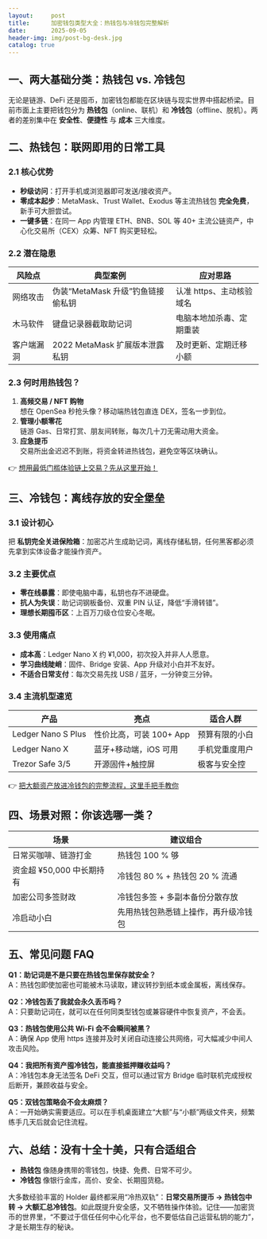 ```yaml
---
layout:     post
title:      加密钱包类型大全：热钱包与冷钱包完整解析
date:       2025-09-05
header-img: img/post-bg-desk.jpg
catalog: true
---
```


## 一、两大基础分类：热钱包 vs. 冷钱包  
无论是链游、DeFi 还是囤币，加密钱包都能在区块链与现实世界中搭起桥梁。目前市面上主要把钱包分为 **热钱包**（online、联机）和 **冷钱包**（offline、脱机）。两者的差别集中在 **安全性**、**便捷性** 与 **成本** 三大维度。

## 二、热钱包：联网即用的日常工具  

### 2.1 核心优势  
- **秒级访问**：打开手机或浏览器即可发送/接收资产。  
- **零成本起步**：MetaMask、Trust Wallet、Exodus 等主流热钱包 **完全免费**，新手可大胆尝试。  
- **一键多链**：在同一 App 内管理 ETH、BNB、SOL 等 40+ 主流公链资产，中心化交易所（CEX）众筹、NFT 购买更轻松。

### 2.2 潜在隐患  
| 风险点 | 典型案例 | 应对思路 |
| --- | --- | --- |
| 网络攻击 | 伪装“MetaMask 升级”钓鱼链接偷私钥 | 认准 https、主动核验域名 |
| 木马软件 | 键盘记录器截取助记词 | 电脑本地加杀毒、定期重装 |
| 客户端漏洞 | 2022 MetaMask 扩展版本泄露私钥 | 及时更新、定期迁移小额 |

### 2.3 何时用热钱包？  

1. **高频交易 / NFT 购物**  
   想在 OpenSea 秒抢头像？移动端热钱包直连 DEX，签名一步到位。  
2. **管理小额零花**  
   链游 Gas、日常打赏、朋友间转账，每次几十刀无需动用大资金。  
3. **应急提币**  
   交易所出金迟迟不到账，将资金转进热钱包，避免空等区块确认。

👉 [想用最低门槛体验链上交易？先从这里开始！](https://okxdog.com/)

## 三、冷钱包：离线存放的安全堡垒  

### 3.1 设计初心  
把 **私钥完全关进保险箱**：加密芯片生成助记词，离线存储私钥，任何黑客都必须先拿到实体设备才能操作资产。

### 3.2 主要优点  
- **零在线暴露**：即使电脑中毒，私钥也存不进硬盘。  
- **抗人为失误**：助记词钢板备份、双重 PIN 认证，降低“手滑转错”。  
- **理想长期囤币区**：上百万刀级仓位安心冬眠。

### 3.3 使用痛点  
- **成本高**：Ledger Nano X 约 ¥1,000，初次投入并非人人愿意。  
- **学习曲线陡峭**：固件、Bridge 安装、App 升级对小白并不友好。  
- **不适合日常支付**：每次交易先找 USB / 蓝牙，一分钟变三分钟。

### 3.4 主流机型速览  
| 产品 | 亮点 | 适合人群 |
| --- | --- | --- |
| Ledger Nano S Plus | 性价比高，可装 100+ App | 预算有限的小白 |
| Ledger Nano X | 蓝牙+移动端，iOS 可用 | 手机党重度用户 |
| Trezor Safe 3/5 | 开源固件+触控屏 | 极客与安全控 |

👉 [把大额资产放进冷钱包的完整流程，这里手把手教你](https://okxdog.com/)

## 四、场景对照：你该选哪一类？

| 场景 | 建议组合 |
| --- | --- |
| 日常买咖啡、链游打金 | 热钱包 100 % 够 |
| 资金超 ¥50,000 中长期持有 | 冷钱包 80 % + 热钱包 20 % 流通 |
| 加密公司多签财政 | 冷钱包多签 + 多副本备份分散存放 |
| 冷启动小白 | 先用热钱包熟悉链上操作，再升级冷钱包 |

## 五、常见问题 FAQ

**Q1：助记词是不是只要在热钱包里保存就安全？**  
A：热钱包即使加密也可能被木马读取，建议转抄到纸本或金属板，离线保存。

**Q2：冷钱包丢了我就会永久丢币吗？**  
A：只要助记词在，就可以在任何同类型钱包或兼容硬件中恢复资产，不会丢。

**Q3：热钱包使用公共 Wi-Fi 会不会瞬间被黑？**  
A：确保 App 使用 https 连接并及时关闭自动连接公共网络，可大幅减少中间人攻击风险。

**Q4：我把所有资产囤冷钱包，能直接抵押赚收益吗？**  
A：冷钱包本身无法签名 DeFi 交互，但可以通过官方 Bridge 临时联机完成授权后断开，兼顾收益与安全。

**Q5：双钱包策略会不会太麻烦？**  
A：一开始确实需要适应。可以在手机桌面建立“大额”与“小额”两级文件夹，频繁练手几天后就会记住流程。

## 六、总结：没有十全十美，只有合适组合

- **热钱包** 像随身携带的零钱包，快捷、免费、日常不可少。  
- **冷钱包** 像银行金库，高价、安全、长期囤货稳。  

大多数经验丰富的 Holder 最终都采用“冷热双轨”：**日常交易所提币 → 热钱包中转 → 大额汇总冷钱包**。如此既提升安全感，又不牺牲操作体验。记住——加密货币的世界里，“不要过于信任任何中心化平台，也不要低估自己运营私钥的能力”，才是长期生存的秘诀。